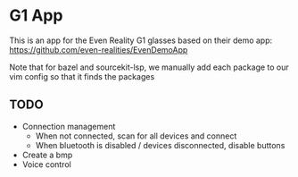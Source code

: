G1 App
======

This is an app for the Even Reality G1 glasses based on their demo app: https://github.com/even-realities/EvenDemoApp

Note that for bazel and sourcekit-lsp, we manually add each package to our vim config so that it finds the packages

## TODO
* Connection management
    * When not connected, scan for all devices and connect
    * When bluetooth is disabled / devices disconnected, disable buttons
* Create a bmp
* Voice control
